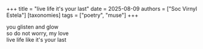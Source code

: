 +++
title = "live life it's your last"
date = 2025-08-09
authors = ["Soc Virnyl Estela"]
[taxonomies]
tags = ["poetry", "muse"]
+++

you glisten and glow\
so do not worry, my love\
live life like it's your last
